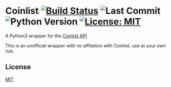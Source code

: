 # Coinlist [![Build Status](https://travis-ci.com/AD-Ventures/txbit.svg?branch=main)](https://travis-ci.com/AD-Ventures/txbit) ![Last Commit](https://img.shields.io/github/last-commit/AD-Ventures/coinlist) ![Python Version](https://img.shields.io/badge/python-3.4%2B-green)  [![License: MIT](https://img.shields.io/badge/License-MIT-yellow.svg)](https://github.com/AD-Ventures/coinlist/blob/main/LICENSE)


A Python3 wrapper for the [Coinlist API](https://trade-docs.coinlist.co/?python#introduction)

This is an unofficial wrapper with no affiliation with Coinlist, use at your own risk.



## License

[MIT](https://github.com/AD-Ventures/coinlist/blob/master/LICENSE)
